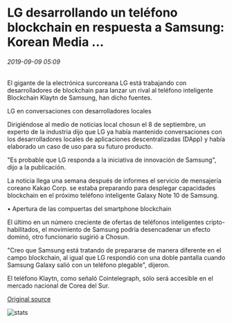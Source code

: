 # LG desarrollando un teléfono blockchain en respuesta a Samsung: Korean Media ...

###### 2019-09-09 05:09

El gigante de la electrónica surcoreana LG está trabajando con desarrolladores de blockchain para lanzar un rival al teléfono inteligente Blockchain Klaytn de Samsung, han dicho fuentes.

LG en conversaciones con desarrolladores locales

Dirigiéndose al medio de noticias local chosun el 8 de septiembre, un experto de la industria dijo que LG ya había mantenido conversaciones con los desarrolladores locales de aplicaciones descentralizadas (DApp) y había elaborado un caso de uso para su futuro producto.

"Es probable que LG responda a la iniciativa de innovación de Samsung", dijo a la publicación.

La noticia llega una semana después de informes el servicio de mensajería coreano Kakao Corp. se estaba preparando para desplegar capacidades blockchain en el próximo teléfono inteligente Galaxy Note 10 de Samsung.

• Apertura de las compuertas del smartphone blockchain

El último en un número creciente de ofertas de teléfonos inteligentes cripto-habilitados, el movimiento de Samsung podría desencadenar un efecto dominó, otro funcionario sugirió a Chosun.

"Creo que Samsung está tratando de prepararse de manera diferente en el campo blockchain, al igual que LG respondió con una doble pantalla cuando Samsung Galaxy salió con un teléfono plegable", dijeron.

El teléfono Klaytn, como señaló Cointelegraph, sólo será accesible en el mercado nacional de Corea del Sur.

[Original source](https://cointelegraph.com/news/lg-developing-a-blockchain-phone-in-response-to-samsung-korean-media)

![stats](https://c.statcounter.com/11760860/0/a89fa40b/1/ "stats")